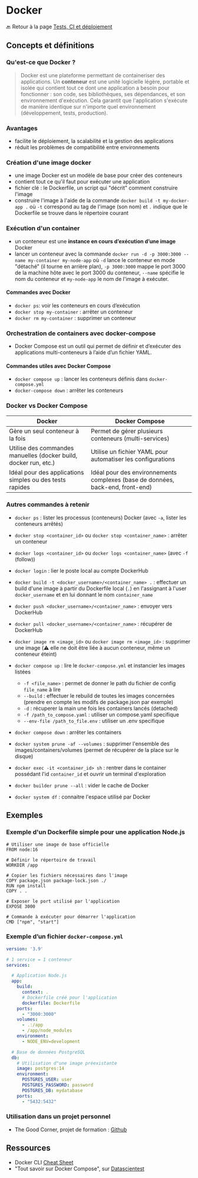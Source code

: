 # Docker

🔙 Retour à la page [Tests, CI et déploiement](README.md)

## Concepts et définitions

### Qu'est-ce que Docker ?

> Docker est une plateforme permettant de containeriser des applications. Un **conteneur** est une unité logicielle légère, portable et isolée qui contient tout ce dont une application a besoin pour fonctionner : son code, ses bibliothèques, ses dépendances, et son environnement d'exécution. Cela garantit que l'application s'exécute de manière identique sur n'importe quel environnement (développement, tests, production).

### Avantages

- facilite le déploiement, la scalabilité et la gestion des applications
- réduit les problèmes de compatibilité entre environnements

### Création d'une image docker

- une image Docker est un modèle de base pour créer des conteneurs
- contient tout ce qu'il faut pour exécuter une application
- fichier clé : le Dockerfile, un script qui "décrit" comment construire l'image
- construire l'image à l'aide de la commande `docker build -t my-docker-app .` où `-t` correspond au tag de l'image (son nom) et `.` indique que le Dockerfile se trouve dans le répertoire courant

### Exécution d'un container

- un conteneur est une **instance en cours d’exécution d’une image** Docker
- lancer un conteneur avec la commande `docker run -d -p 3000:3000 --name my-container my-node-app` où `-d` lance le conteneur en mode "détaché" (il tourne en arrière plan), `-p 3000:3000` mappe le port 3000 de la machine hôte avec le port 3000 du conteneur,  `--name` spécifie le nom du conteneur et `my-node-app` le nom de l'image à exécuter.

#### Commandes avec Docker

- `docker ps`: voir les conteneurs en cours d’exécution
- `docker stop my-container` : arrêter un conteneur
- `docker rm my-container` : supprimer un conteneur

### Orchestration de containers avec docker-compose

- Docker Compose est un outil qui permet de définir et d’exécuter des applications multi-conteneurs à l’aide d’un fichier YAML.

#### Commandes utiles avec Docker Compose

- `docker compose up` : lancer les conteneurs définis dans `docker-compose.yml`
- `docker-compose down` : arrêter les conteneurs

### Docker vs Docker Compose

| Docker | Docker Compose |
|---|---|
| Gère un seul conteneur à la fois | Permet de gérer plusieurs conteneurs (multi-services) |
| Utilise des commandes manuelles (docker build, docker run, etc.) | Utilise un fichier YAML pour automatiser les configurations |
| Idéal pour des applications simples ou des tests rapides | Idéal pour des environnements complexes (base de données, back-end, front-end) |

### Autres commandes à retenir

- `docker ps` : lister les processus (conteneurs) Docker (avec `-a`, lister les conteneurs arrêtés)
- `docker stop <container_id>` ou `docker stop <container_name>` : arrêter un conteneur
- `docker logs <container_id>` ou `docker logs <container_name>` (avec `-f` (follow))
- `docker login` : lier le poste local au compte DockerHub
- `docker build -t <docker_username>/<container_name> .` : effectuer un build d'une image à partir du Dockerfile local (`.`) en l'assignant à l'user `docker_username` et en lui donnant le nom `container_name`
- `docker push <docker_username>/<container_name>` : envoyer vers DockerHub
- `docker pull <docker_username>/<container_name>` : récupérer de DockerHub
- `docker image rm <image_id>` ou `docker image rm <image_id>` : supprimer une image (⚠️ elle ne doit être liée à aucun conteneur, même un conteneur éteint)
- `docker compose up` : lire le `docker-compose.yml` et instancier les images listées

  - `-f <file_name>` :  permet de donner le path du fichier de config `file_name` à lire
  - `--build` : effectuer le rebuild de toutes les images concernées (prendre en compte les modifs de package.json par exemple)
  - `-d` : récuperer la main une fois les containers lancés (detached)
  - `-f /path_to_compose.yaml` : utiliser un compose.yaml specifique
  - `--env-file /path_to_file.env` : utiliser un .env specifique

- `docker compose down` : arrêter les containers
- `docker system prune -af --volumes` : supprimer l'ensemble des images/containers/volumes (permet de récupérer de la place sur le disque)
- `docker exec -it <container_id> sh` : rentrer dans le container possédant l'id `container_id` et ouvrir un terminal d'exploration
- `docker builder prune --all` : vider le cache de Docker
- `docker system df` : connaitre l'espace utilisé par Docker

## Exemples

### Exemple d'un Dockerfile simple pour une application Node.js

```docker
# Utiliser une image de base officielle
FROM node:16

# Définir le répertoire de travail
WORKDIR /app

# Copier les fichiers nécessaires dans l'image
COPY package.json package-lock.json ./
RUN npm install
COPY . .

# Exposer le port utilisé par l'application
EXPOSE 3000

# Commande à exécuter pour démarrer l'application
CMD ["npm", "start"]
```

### Exemple d’un fichier `docker-compose.yml`

```yaml
version: '3.9'

# 1 service = 1 conteneur
services:

  # Application Node.js
  app:
    build:
      context: .
      # Dockerfile créé pour l'application
      dockerfile: Dockerfile
    ports:
      - "3000:3000"
    volumes:
      - .:/app
      - /app/node_modules
    environment:
      - NODE_ENV=development

  # Base de données PostgreSQL
  db:
    # Utilisation d"une image préexistante
    image: postgres:14
    environment:
      POSTGRES_USER: user
      POSTGRES_PASSWORD: password
      POSTGRES_DB: mydatabase
    ports:
      - "5432:5432"
```

### Utilisation dans un projet personnel

- The Good Corner, projet de formation : [Github](https://github.com/NollieChtn6/the-good-corner)

## Ressources

- Docker CLI [Cheat Sheet](https://docs.docker.com/get-started/docker_cheatsheet.pdf)
- "Tout savoir sur Docker Compose", sur [Datascientest](https://datascientest.com/docker-compose-tout-savoir)
